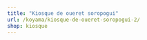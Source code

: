 ```yaml
---
title: "Kiosque de oueret soropogui"
url: /koyama/kiosque-de-oueret-soropogui-2/
shop: kiosque
---
```

